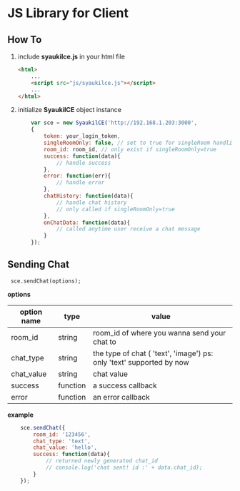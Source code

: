 # JS Library for Client

## How To

1. include **syaukilce.js** in your html file
    ```html
    <html>
        ...
        <script src="js/syaukilce.js"></script>
        ...
    </html>
    ```
2. initialize **SyaukilCE** object instance
    ```javascript
        var sce = new SyaukilCE('http://192.168.1.203:3000',
        {
            token: your_login_token,
            singleRoomOnly: false, // set to true for singleRoom handling like Classmiles
            room_id: room_id, // only exist if singleRoomOnly=true
            success: function(data){
                // handle success
            },
            error: function(err){
                // handle error
            },
            chatHistory: function(data){
                // handle chat history
                // only called if singleRoomOnly=true
            },
            onChatData: function(data){
                // called anytime user receive a chat message
            }
        });
    ```
## Sending Chat

     sce.sendChat(options);
**options**

| option name | type | value |
| --- | --- | --- |
| room_id | string | room_id of where you wanna send your chat to |
| chat_type | string | the type of chat ( 'text', 'image') ps: only 'text' supported by now |
| chat_value | string | chat value
| success | function | a success callback |
| error | function | an error callback |

**example**
```javascript
    sce.sendChat({
        room_id: '123456',
        chat_type: 'text',
        chat_value: 'hello',
        success: function(data){
            // returned newly generated chat_id
            // console.log('chat sent! id :' + data.chat_id);
        }
    });
```


